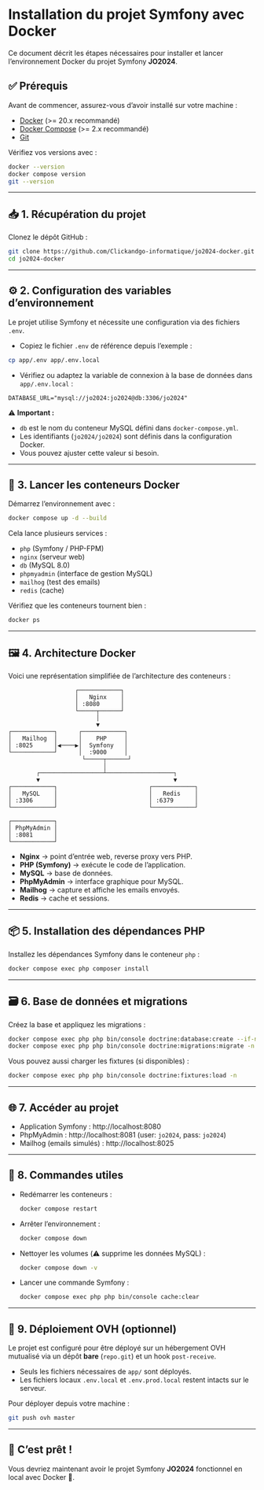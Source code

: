# Installation du projet Symfony avec Docker

Ce document décrit les étapes nécessaires pour installer et lancer l’environnement Docker du projet Symfony **JO2024**.

## ✅ Prérequis

Avant de commencer, assurez-vous d’avoir installé sur votre machine :
- [Docker](https://docs.docker.com/get-docker/) (>= 20.x recommandé)
- [Docker Compose](https://docs.docker.com/compose/install/) (>= 2.x recommandé)
- [Git](https://git-scm.com/downloads)

Vérifiez vos versions avec :
```bash
docker --version
docker compose version
git --version
```

---

## 📥 1. Récupération du projet

Clonez le dépôt GitHub :

```bash
git clone https://github.com/Clickandgo-informatique/jo2024-docker.git
cd jo2024-docker
```

---

## ⚙️ 2. Configuration des variables d’environnement

Le projet utilise Symfony et nécessite une configuration via des fichiers `.env`.

- Copiez le fichier `.env` de référence depuis l’exemple :

```bash
cp app/.env app/.env.local
```

- Vérifiez ou adaptez la variable de connexion à la base de données dans `app/.env.local` :

```dotenv
DATABASE_URL="mysql://jo2024:jo2024@db:3306/jo2024"
```

⚠️ **Important :**  
- `db` est le nom du conteneur MySQL défini dans `docker-compose.yml`.  
- Les identifiants (`jo2024/jo2024`) sont définis dans la configuration Docker.  
- Vous pouvez ajuster cette valeur si besoin.

---

## 🐳 3. Lancer les conteneurs Docker

Démarrez l’environnement avec :

```bash
docker compose up -d --build
```

Cela lance plusieurs services :
- `php` (Symfony / PHP-FPM)
- `nginx` (serveur web)
- `db` (MySQL 8.0)
- `phpmyadmin` (interface de gestion MySQL)
- `mailhog` (test des emails)
- `redis` (cache)

Vérifiez que les conteneurs tournent bien :

```bash
docker ps
```

---

## 🖼️ 4. Architecture Docker

Voici une représentation simplifiée de l’architecture des conteneurs :

```
                   ┌────────────┐
                   │   Nginx    │
                   │ :8080      │
                   └─────┬──────┘
                         │
                         ▼
┌────────────┐      ┌────────────┐
│   Mailhog  │      │    PHP     │
│ :8025      │◀────▶│  Symfony   │
└────────────┘      │  :9000     │
                     └─────┬──────┘
                           │
        ┌──────────────────┴───────────────────┐
        ▼                                      ▼
┌────────────┐                          ┌────────────┐
│   MySQL    │                          │   Redis    │
│ :3306      │                          │ :6379      │
└────────────┘                          └────────────┘

┌────────────┐
│ PhpMyAdmin │
│ :8081      │
└────────────┘
```

- **Nginx** → point d’entrée web, reverse proxy vers PHP.  
- **PHP (Symfony)** → exécute le code de l’application.  
- **MySQL** → base de données.  
- **PhpMyAdmin** → interface graphique pour MySQL.  
- **Mailhog** → capture et affiche les emails envoyés.  
- **Redis** → cache et sessions.  

---

## 📦 5. Installation des dépendances PHP

Installez les dépendances Symfony dans le conteneur `php` :

```bash
docker compose exec php composer install
```

---

## 🗃️ 6. Base de données et migrations

Créez la base et appliquez les migrations :

```bash
docker compose exec php php bin/console doctrine:database:create --if-not-exists
docker compose exec php php bin/console doctrine:migrations:migrate -n
```

Vous pouvez aussi charger les fixtures (si disponibles) :

```bash
docker compose exec php php bin/console doctrine:fixtures:load -n
```

---

## 🌐 7. Accéder au projet

- Application Symfony : http://localhost:8080  
- PhpMyAdmin : http://localhost:8081 (user: `jo2024`, pass: `jo2024`)  
- Mailhog (emails simulés) : http://localhost:8025  

---

## 🔧 8. Commandes utiles

- Redémarrer les conteneurs :
  ```bash
  docker compose restart
  ```

- Arrêter l’environnement :
  ```bash
  docker compose down
  ```

- Nettoyer les volumes (⚠️ supprime les données MySQL) :
  ```bash
  docker compose down -v
  ```

- Lancer une commande Symfony :
  ```bash
  docker compose exec php php bin/console cache:clear
  ```

---

## 🚀 9. Déploiement OVH (optionnel)

Le projet est configuré pour être déployé sur un hébergement OVH mutualisé via un dépôt **bare** (`repo.git`) et un hook `post-receive`.  
- Seuls les fichiers nécessaires de `app/` sont déployés.  
- Les fichiers locaux `.env.local` et `.env.prod.local` restent intacts sur le serveur.  

Pour déployer depuis votre machine :

```bash
git push ovh master
```

---

## 🎉 C’est prêt !

Vous devriez maintenant avoir le projet Symfony **JO2024** fonctionnel en local avec Docker 🚀.

